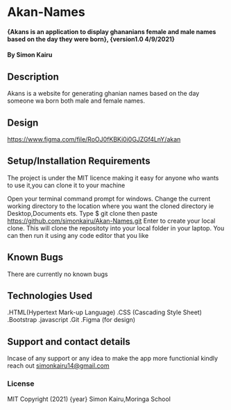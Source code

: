 # Akan-Names
#### {Akans is an application to display ghananians female and male names based on the day they were born}, {version1.0 4/9/2021}
#### By Simon Kairu
## Description
Akans is a website for generating ghanian names based on the day someone wa born both male and female names.
## Design
https://www.figma.com/file/RoOJ0fKBKi0i0GJZGf4LnY/akan
## Setup/Installation Requirements
The project is under the MIT licence making it easy for anyone who wants to use it,you can clone it to your machine

Open your terminal command prompt for windows.
Change the current working directory to the location where you want the cloned directory ie Desktop,Documents ets.
Type $ git clone then paste https://github.com/simonkairu/Akan-Names.git
Enter to create your local clone.
This will clone the repositoty into your local folder in your laptop.
You can then run it using any code editor that you like
## Known Bugs
There are currently no known bugs 
## Technologies Used
.HTML(Hypertext Mark-up Language)
.CSS (Cascading Style Sheet)
.Bootstrap
.javascript
.Git
.Figma (for design)


## Support and contact details
Incase of any support or any idea to make the app more functionial kindly reach out simonkairu14@gmail.com

### License
MIT
Copyright (2021) {year} Simon Kairu,Moringa School